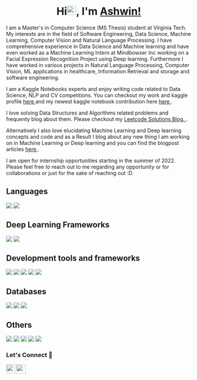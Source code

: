 

<!--
**AshwinRachha/AshwinRachha** is a ✨ _special_ ✨ repository because its `README.md` (this file) appears on your GitHub profile.

Here are some ideas to get you started:

- 🔭 I’m currently working on ...
- 🌱 I’m currently learning ...
- 👯 I’m looking to collaborate on ...
- 🤔 I’m looking for help with ...
- 💬 Ask me about ...
- 📫 How to reach me: ...
- 😄 Pronouns: ...
- ⚡ Fun fact: ...
-->

<!--
```
![Visitor Count](https://profile-counter.glitch.me/AshwinRachha/count.svg)
```
-->




<h1 align="center">Hi<img src="https://media.giphy.com/media/hvRJCLFzcasrR4ia7z/giphy.gif" width="25px">, I'm <a href="https://ashwinrachha.github.io/home/">Ashwin!</a></h1>

I am a Master's in Computer Science (MS Thesis) student at Virginia Tech. My interests are in the field of Software Engineering, Data Science, Machine Learning, Computer Vision and Natural Language Processing. I have comprehensive experience in Data Science and Machine learning and have even worked as a Machine Learning Intern at Mindbowser Inc working on a Facial Expression Recognition Project using Deep learning. Furthermore I have worked in various projects in Natural Language Processing, Computer Vision, ML applications in healthcare, Information Retrieval and storage and software engineering. 

I am a Kaggle Notebooks experts and enjoy writing code related to Data Science, NLP and CV competitions. You can checkout my work and kaggle profile  <a href="https://www.kaggle.com/ashwinrachha1"> here  </a> and my newest kaggle notebook contribution here <a href="https://www.kaggle.com/ashwinrachha1/finding-similar-question-pairs"> here  </a>.

I love solving Data Structures and Algorithms related problems and frequenty blog about them. Please checkout my  <a href="https://www.kaggle.com/ashwinrachha1/finding-similar-question-pairs">  Leetcode Solutions Blog.   </a>.

Alternatively I also love elucidating Machine Learning and Deep learning concepts and code and as a Result I blog about any new thing I am working on in Machine Learning or Deep learning and you can find the blogpost articles <a href="https://ashwinrachha.github.io/blogpost/"> here </a>. 

I am open for internship opportunities starting in the summer of 2022. Please feel free to reach out to me regarding any opportunity or for collaborations or just for the sake of reaching out :D.


## Languages 
<span><img src="https://img.icons8.com/color/48/000000/python.png"/></span>
<img src="https://img.icons8.com/color/48/000000/c-plus-plus-logo.png"/>

## Deep Learning Frameworks
<span><img src="https://img.icons8.com/color/48/000000/tensorflow.png"/></span>
<img src="https://img.icons8.com/external-becris-lineal-color-becris/64/000000/external-machine-learning-fintech-becris-lineal-color-becris.png"/>


## Development tools and frameworks
<span><img src="https://img.icons8.com/color/48/000000/html-5.png"/></span>
<img src="https://img.icons8.com/color/48/000000/css3.png"/>
<img src="https://img.icons8.com/color/48/000000/bootstrap.png"/>
<img src="https://img.icons8.com/plasticine/48/000000/react.png"/>
<img src="https://img.icons8.com/external-tal-revivo-shadow-tal-revivo/24/000000/external-django-a-high-level-python-web-framework-that-encourages-rapid-development-logo-shadow-tal-revivo.png"/>

## Databases
<span><img src="https://img.icons8.com/ios/50/000000/mysql-logo.png"/></span>
<img src="https://img.icons8.com/color/50/000000/postgreesql.png"/>
<img src="https://img.icons8.com/color/48/000000/mongodb.png"/>

## Others
<span><img src="https://img.icons8.com/color/48/000000/linux.png"/></span>
<img src="https://img.icons8.com/color/48/000000/amazon-web-services.png" />
<img src="https://img.icons8.com/color/48/000000/git.png"/>
<img src="https://img.icons8.com/dusk/64/000000/docker.png"/>
<img src="https://img.icons8.com/color/48/000000/heroku.png"/>


### Let's Connect 🔗
<a href="https://www.linkedin.com/in/ashwinrachha/">
  <img align="left" width="24px" src="https://cdn.jsdelivr.net/npm/simple-icons@v3/icons/linkedin.svg"  />
</a>

<a href="mailto:ashwinr@vt.edu">
  <img align="left" width="26px" src="https://cdn.jsdelivr.net/npm/simple-icons@v3/icons/gmail.svg" />
</a>


